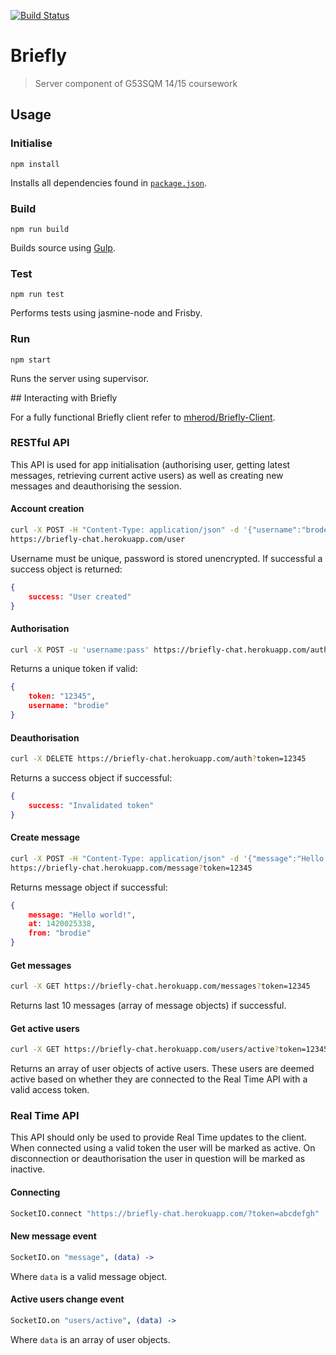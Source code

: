 [![Build Status](https://travis-ci.org/ryanbrodie/Briefly.svg?branch=master)](https://travis-ci.org/ryanbrodie/Briefly)

# Briefly

> Server component of G53SQM 14/15 coursework

## Usage

### Initialise

    npm install
    
Installs all dependencies found in [`package.json`](https://github.com/ryanbrodie/Briefly/blob/master/package.json).

### Build

    npm run build
    
Builds source using [Gulp](http://gulpjs.com/).

### Test

    npm run test

Performs tests using jasmine-node and Frisby.

### Run

    npm start
    
Runs the server using supervisor.

## Interacting with Briefly

For a fully functional Briefly client refer to [mherod/Briefly-Client](https://github.com/mherod/Briefly-Client).

### RESTful API

This API is used for app initialisation (authorising user, getting latest messages, retrieving current active users) as well as creating new messages and deauthorising the session.

#### Account creation
```bash
curl -X POST -H "Content-Type: application/json" -d '{"username":"brodes","password":"password"}' \
https://briefly-chat.herokuapp.com/user
```
Username must be unique, password is stored unencrypted. If successful a success object is returned:
```json
{
    success: "User created"
}
```
#### Authorisation
```bash
curl -X POST -u 'username:pass' https://briefly-chat.herokuapp.com/auth
```

Returns a unique token if valid:
```json
{
    token: "12345",
    username: "brodie"
}
```

#### Deauthorisation

```bash
curl -X DELETE https://briefly-chat.herokuapp.com/auth?token=12345
```

Returns a success object if successful:

```json
{
    success: "Invalidated token"
}
```

#### Create message

```bash
curl -X POST -H "Content-Type: application/json" -d '{"message":"Hello world!"}' \
https://briefly-chat.herokuapp.com/message?token=12345
```

Returns message object if successful:

```json
{
    message: "Hello world!",
    at: 1420025338,
    from: "brodie"
}
```

#### Get messages

```bash
curl -X GET https://briefly-chat.herokuapp.com/messages?token=12345
```

Returns last 10 messages (array of message objects) if successful.

#### Get active users

```bash
curl -X GET https://briefly-chat.herokuapp.com/users/active?token=12345
```

Returns an array of user objects of active users. These users are deemed active based on whether they are connected to the Real Time API with a valid access token.

### Real Time API

This API should only be used to provide Real Time updates to the client. When connected using a valid token the user will be marked as active. On disconnection or deauthorisation the user in question will be marked as inactive.

#### Connecting

```coffeescript
SocketIO.connect "https://briefly-chat.herokuapp.com/?token=abcdefgh"
```
#### New message event

```coffeescript
SocketIO.on "message", (data) ->
```

Where `data` is a valid message object.

#### Active users change event
```coffeescript
SocketIO.on "users/active", (data) ->
```
Where `data` is an array of user objects.
